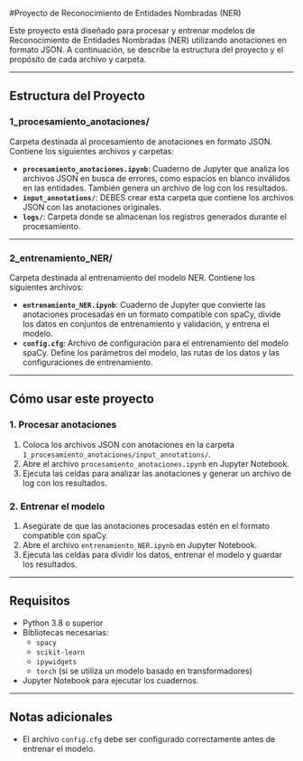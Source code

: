 #Proyecto de Reconocimiento de Entidades Nombradas (NER)

Este proyecto está diseñado para procesar y entrenar modelos de Reconocimiento de Entidades Nombradas (NER) utilizando anotaciones en formato JSON. A continuación, se describe la estructura del proyecto y el propósito de cada archivo y carpeta.

---

## **Estructura del Proyecto**

### **1_procesamiento_anotaciones/**
Carpeta destinada al procesamiento de anotaciones en formato JSON. Contiene los siguientes archivos y carpetas:

- **`procesamiento_anotaciones.ipynb`**: Cuaderno de Jupyter que analiza los archivos JSON en busca de errores, como espacios en blanco inválidos en las entidades. También genera un archivo de log con los resultados.
- **`input_annotations/`**: DEBES crear esta carpeta que contiene los archivos JSON con las anotaciones originales.
- **`logs/`**: Carpeta donde se almacenan los registros generados durante el procesamiento.

---

### **2_entrenamiento_NER/**
Carpeta destinada al entrenamiento del modelo NER. Contiene los siguientes archivos:

- **`entrenamiento_NER.ipynb`**: Cuaderno de Jupyter que convierte las anotaciones procesadas en un formato compatible con spaCy, divide los datos en conjuntos de entrenamiento y validación, y entrena el modelo.
- **`config.cfg`**: Archivo de configuración para el entrenamiento del modelo spaCy. Define los parámetros del modelo, las rutas de los datos y las configuraciones de entrenamiento.

---

## **Cómo usar este proyecto**

### **1. Procesar anotaciones**
1. Coloca los archivos JSON con anotaciones en la carpeta `1_procesamiento_anotaciones/input_annotations/`.
2. Abre el archivo `procesamiento_anotaciones.ipynb` en Jupyter Notebook.
3. Ejecuta las celdas para analizar las anotaciones y generar un archivo de log con los resultados.

### **2. Entrenar el modelo**
1. Asegúrate de que las anotaciones procesadas estén en el formato compatible con spaCy.
2. Abre el archivo `entrenamiento_NER.ipynb` en Jupyter Notebook.
3. Ejecuta las celdas para dividir los datos, entrenar el modelo y guardar los resultados.

---

## **Requisitos**

- Python 3.8 o superior
- Bibliotecas necesarias:
  - `spacy`
  - `scikit-learn`
  - `ipywidgets`
  - `torch` (si se utiliza un modelo basado en transformadores)
- Jupyter Notebook para ejecutar los cuadernos.

---

## **Notas adicionales**

- El archivo `config.cfg` debe ser configurado correctamente antes de entrenar el modelo.


